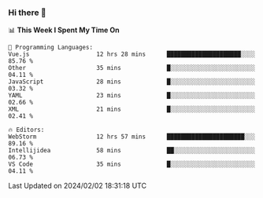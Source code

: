 ### Hi there 👋

<!--
**asdf12303116/asdf12303116** is a ✨ _special_ ✨ repository because its `README.md` (this file) appears on your GitHub profile.

Here are some ideas to get you started:

- 🔭 I’m currently working on ...
- 🌱 I’m currently learning ...
- 👯 I’m looking to collaborate on ...
- 🤔 I’m looking for help with ...
- 💬 Ask me about ...
- 📫 How to reach me: ...
- 😄 Pronouns: ...
- ⚡ Fun fact: ...
-->

<!--START_SECTION:waka-->
📊 **This Week I Spent My Time On** 

```text
💬 Programming Languages: 
Vue.js                   12 hrs 28 mins      █████████████████████░░░░   85.76 % 
Other                    35 mins             █░░░░░░░░░░░░░░░░░░░░░░░░   04.11 % 
JavaScript               28 mins             █░░░░░░░░░░░░░░░░░░░░░░░░   03.32 % 
YAML                     23 mins             █░░░░░░░░░░░░░░░░░░░░░░░░   02.66 % 
XML                      21 mins             █░░░░░░░░░░░░░░░░░░░░░░░░   02.41 % 

🔥 Editors: 
WebStorm                 12 hrs 57 mins      ██████████████████████░░░   89.16 % 
Intellijidea             58 mins             ██░░░░░░░░░░░░░░░░░░░░░░░   06.73 % 
VS Code                  35 mins             █░░░░░░░░░░░░░░░░░░░░░░░░   04.11 % 
```


 Last Updated on 2024/02/02 18:31:18 UTC
<!--END_SECTION:waka-->
